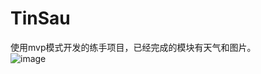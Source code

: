 # TinSau
使用mvp模式开发的练手项目，已经完成的模块有天气和图片。
<br/>
![image](http://ww4.sinaimg.cn/mw690/e75a115bgw1f3rrbzv1m8g209v0diqv7.gif)
